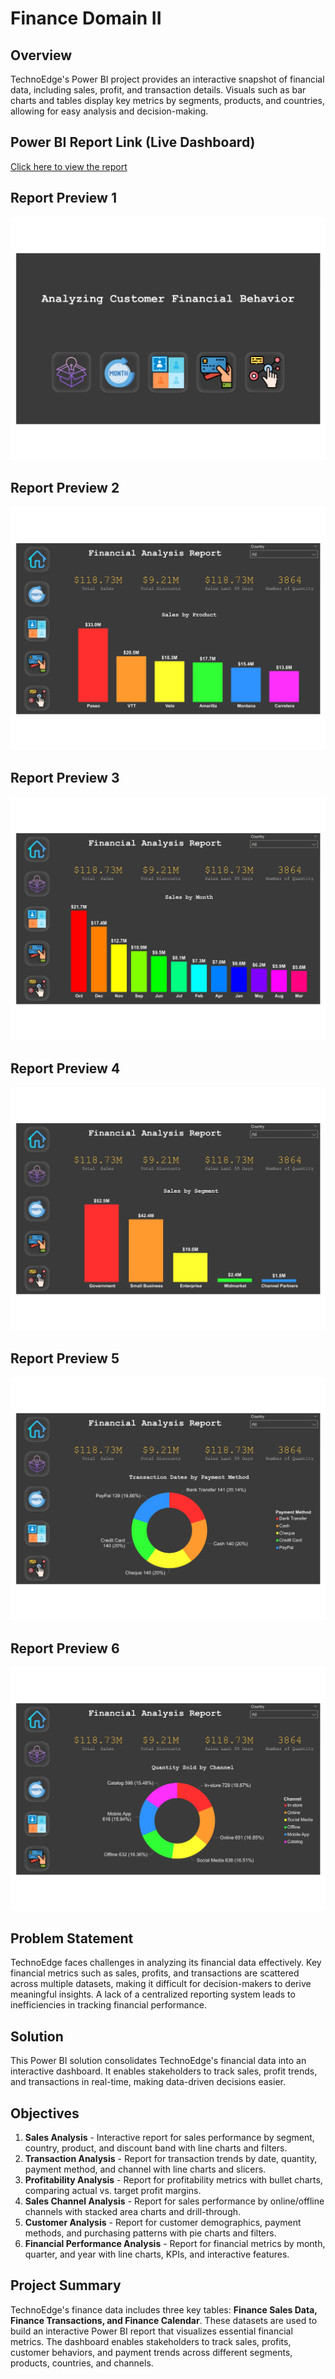 # Finance Domain II

## Overview
TechnoEdge's Power BI project provides an interactive snapshot of financial data, including sales, profit, and transaction details. Visuals such as bar charts and tables display key metrics by segments, products, and countries, allowing for easy analysis and decision-making.

## Power BI Report Link (Live Dashboard)
[Click here to view the report](https://app.powerbi.com/view?r=eyJrIjoiOTQ3NTIxNjctOTk4ZS00ZDc4LWFjM2UtYWIwNGFkZDYyY2RkIiwidCI6ImM2ZTU0OWIzLTVmNDUtNDAzMi1hYWU5LWQ0MjQ0ZGM1YjJjNCJ9)

## Report Preview 1
![Dashboard](Images/Home.jpg)

## Report Preview 2
![Dashboard](Images/Page1.jpg)

## Report Preview 3
![Dashboard](Images/Page2.jpg)

## Report Preview 4
![Dashboard](Images/Page3.jpg)

## Report Preview 5
![Dashboard](Images/Page4.jpg)

## Report Preview 6
![Dashboard](Images/Page5.jpg)

## Problem Statement
TechnoEdge faces challenges in analyzing its financial data effectively. Key financial metrics such as sales, profits, and transactions are scattered across multiple datasets, making it difficult for decision-makers to derive meaningful insights. A lack of a centralized reporting system leads to inefficiencies in tracking financial performance.

## Solution
This Power BI solution consolidates TechnoEdge's financial data into an interactive dashboard. It enables stakeholders to track sales, profit trends, and transactions in real-time, making data-driven decisions easier. 

## Objectives
1. **Sales Analysis** - Interactive report for sales performance by segment, country, product, and discount band with line charts and filters.
2. **Transaction Analysis** - Report for transaction trends by date, quantity, payment method, and channel with line charts and slicers.
3. **Profitability Analysis** - Report for profitability metrics with bullet charts, comparing actual vs. target profit margins.
4. **Sales Channel Analysis** - Report for sales performance by online/offline channels with stacked area charts and drill-through.
5. **Customer Analysis** - Report for customer demographics, payment methods, and purchasing patterns with pie charts and filters.
6. **Financial Performance Analysis** - Report for financial metrics by month, quarter, and year with line charts, KPIs, and interactive features.

## Project Summary
TechnoEdge's finance data includes three key tables: **Finance Sales Data, Finance Transactions, and Finance Calendar**. These datasets are used to build an interactive Power BI report that visualizes essential financial metrics. The dashboard enables stakeholders to track sales, profits, customer behaviors, and payment trends across different segments, products, countries, and channels.
